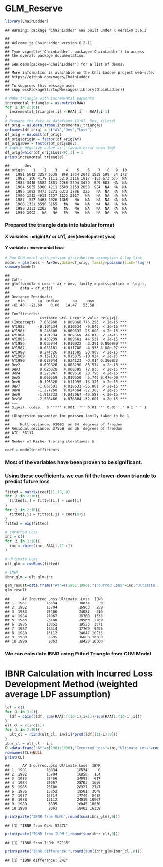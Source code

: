 GLM\_Reserve
================

``` r
library(ChainLadder)
```

    ## Warning: package 'ChainLadder' was built under R version 3.6.3

    ## 
    ## Welcome to ChainLadder version 0.2.11
    ## 
    ## Type vignette('ChainLadder', package='ChainLadder') to access
    ## the overall package documentation.
    ## 
    ## See demo(package='ChainLadder') for a list of demos.
    ## 
    ## More information is available on the ChainLadder project web-site:
    ## https://github.com/mages/ChainLadder
    ## 
    ## To suppress this message use:
    ## suppressPackageStartupMessages(library(ChainLadder))

``` r
# Make triangle with incremental payments
incremental_triangle = as.matrix(RAA)
for (i in 2:10){
  incremental_triangle[,i] = RAA[,i] - RAA[,i-1]
}  
# Prepare the data as dataframe (X:AT, Dev, Y:Loss)
df_orig = as.data.frame(incremental_triangle)
colnames(df_orig) = c("AY","Dev","Loss")
df_orig = na.omit(df_orig)
df_orig$origin = factor(df_orig$AY)
df_orig$Dev = factor(df_orig$Dev)
# impute negative value as 1 (avoid error when log)
df_orig[which(df_orig$Loss<0),3] = 1
print(incremental_triangle)
```

    ##       dev
    ## origin    1    2    3    4    5    6    7   8   9  10
    ##   1981 5012 3257 2638  898 1734 2642 1828 599  54 172
    ##   1982  106 4179 1111 5270 3116 1817 -103 673 535  NA
    ##   1983 3410 5582 4881 2268 2594 3479  649 603  NA  NA
    ##   1984 5655 5900 4211 5500 2159 2658  984  NA  NA  NA
    ##   1985 1092 8473 6271 6333 3786  225   NA  NA  NA  NA
    ##   1986 1513 4932 5257 1233 2917   NA   NA  NA  NA  NA
    ##   1987  557 3463 6926 1368   NA   NA   NA  NA  NA  NA
    ##   1988 1351 5596 6165   NA   NA   NA   NA  NA  NA  NA
    ##   1989 3133 2262   NA   NA   NA   NA   NA  NA  NA  NA
    ##   1990 2063   NA   NA   NA   NA   NA   NA  NA  NA  NA

### Prepared the triangle data into tabular format

#### X variables : origin(AY or UY), dev(development year)

#### Y variable : incremental loss

``` r
# Run GLM model with poisson distribution assumption & log link
model = glm(Loss ~ AY+Dev,data=df_orig, family=poisson(link='log'))
summary(model)
```

    ## 
    ## Call:
    ## glm(formula = Loss ~ AY + Dev, family = poisson(link = "log"), 
    ##     data = df_orig)
    ## 
    ## Deviance Residuals: 
    ##    Min      1Q  Median      3Q     Max  
    ## -61.40  -22.60    0.00   14.47   53.58  
    ## 
    ## Coefficients:
    ##              Estimate Std. Error z value Pr(>|z|)    
    ## (Intercept)  7.653960   0.009860 776.296  < 2e-16 ***
    ## AY1982      -0.104634   0.010634  -9.840  < 2e-16 ***
    ## AY1983       0.245808   0.009832  25.000  < 2e-16 ***
    ## AY1984       0.421234   0.009569  44.018  < 2e-16 ***
    ## AY1985       0.430239   0.009661  44.531  < 2e-16 ***
    ## AY1986       0.035944   0.010922   3.291 0.000999 ***
    ## AY1987      -0.058181   0.011788  -4.935 8.00e-07 ***
    ## AY1988       0.244326   0.011685  20.909  < 2e-16 ***
    ## AY1989      -0.159131   0.015875 -10.024  < 2e-16 ***
    ## AY1990      -0.022044   0.024123  -0.914 0.360832    
    ## Dev2         0.692826   0.008290  83.574  < 2e-16 ***
    ## Dev3         0.626028   0.008595  72.835  < 2e-16 ***
    ## Dev4         0.276947   0.009618  28.796  < 2e-16 ***
    ## Dev5         0.060559   0.010550   5.740 9.47e-09 ***
    ## Dev6        -0.195820   0.011995 -16.325  < 2e-16 ***
    ## Dev7        -1.052591   0.018531 -56.801  < 2e-16 ***
    ## Dev8        -1.274260   0.024364 -52.300  < 2e-16 ***
    ## Dev9        -1.917732   0.042067 -45.588  < 2e-16 ***
    ## Dev10       -2.506466   0.076884 -32.601  < 2e-16 ***
    ## ---
    ## Signif. codes:  0 '***' 0.001 '**' 0.01 '*' 0.05 '.' 0.1 ' ' 1
    ## 
    ## (Dispersion parameter for poisson family taken to be 1)
    ## 
    ##     Null deviance: 92002  on 54  degrees of freedom
    ## Residual deviance: 37568  on 36  degrees of freedom
    ## AIC: 38117
    ## 
    ## Number of Fisher Scoring iterations: 5

``` r
coef = model$coefficients
```

### Most of the variables have been proven to be significant.

### Using these coefficients, we can fill the lower-down triangle to predict future loss.

``` r
fitted = matrix(coef[1],10,10)
for (i in 2:10){
  fitted[i,] = fitted[i,] + coef[i]
}
for (j in 2:10){
  fitted[,j] = fitted[,j] + coef[9+j]
}
fitted = exp(fitted)

# Incurred Loss
inc = c()
for (i in 1:10){
  inc = rbind(inc, RAA[i,11-i])
}

# Ultimate Loss
ult_glm = rowSums(fitted)

# INBR
ibnr_glm = ult_glm-inc

glm_result=data.frame("AY"=c(1981:1990),"Incurred Loss"=inc,"Ultimate, Loss"=round(ult_glm,0),"IBNR"=round(ibnr_glm,0))
glm_result
```

    ##      AY Incurred.Loss Ultimate..Loss  IBNR
    ## 1  1981         18834          18834     0
    ## 2  1982         16704          16963   259
    ## 3  1983         23466          24082   616
    ## 4  1984         27067          28700  1633
    ## 5  1985         26180          28960  2780
    ## 6  1986         15852          19523  3671
    ## 7  1987         12314          17769  5455
    ## 8  1988         13112          24047 10935
    ## 9  1989          5395          16063 10668
    ## 10 1990          2063          18423 16360

### We can calculate IBNR using Fitted Triangle from GLM Model

# IBNR Calculation with Incurred Loss Development Method (weighted average LDF assumption)

``` r
ldf = c()
for (i in 1:9){
  ldf = cbind(ldf, sum(RAA[1:(10-i),i+1])/sum(RAA[1:(10-i),i]))
}
ult_cl = c(inc[1])
for (i in 2:10){
  ult_cl = rbind(ult_cl, inc[i]*prod(ldf[(11-i):9]))
}
ibnr_cl = ult_cl - inc
CL=data.frame("AY"=c(1981:1990),"Incurred Loss"=inc,"Ultimate Loss"=round(ult_cl,0),"IBNR"=round(ibnr_cl,0))
rownames(CL)=NULL
print(CL)
```

    ##      AY Incurred.Loss Ultimate.Loss  IBNR
    ## 1  1981         18834         18834     0
    ## 2  1982         16704         16858   154
    ## 3  1983         23466         24083   617
    ## 4  1984         27067         28703  1636
    ## 5  1985         26180         28927  2747
    ## 6  1986         15852         19501  3649
    ## 7  1987         12314         17749  5435
    ## 8  1988         13112         24019 10907
    ## 9  1989          5395         16045 10650
    ## 10 1990          2063         18402 16339

``` r
print(paste("IBNR from GLM:",round(sum(ibnr_glm),0)))
```

    ## [1] "IBNR from GLM: 52378"

``` r
print(paste("IBNR from ILDM:",round(sum(ibnr_cl),0)))
```

    ## [1] "IBNR from ILDM: 52135"

``` r
print(paste("IBNR difference:",round(sum(ibnr_glm-ibnr_cl),0)))
```

    ## [1] "IBNR difference: 242"
